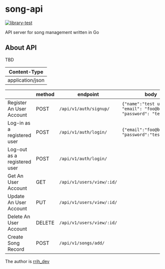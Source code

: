 # song-api

[![library-test](https://github.com/rrih/song-api/actions/workflows/build.yml/badge.svg)](https://github.com/rrih/song-api/actions/workflows/build.yml)

API server for song management written in Go

## About API

TBD

|Content-Type|
|-|
|application/json|

|                            |   method   |          endpoint          | body | header |
|----------------------------|------------|-----------------------|------|-|
|Register An User Account    |    POST    | `/api/v1/auth/signup/`|`{"name":"test user", "email": "foo@bar.com", "password": "testtest"}`||
|Log-in as a registered user |    POST    | `/api/v1/auth/login/` |`{"email":"foo@bar.com", "password":"testtest"}`||
|Log-out as a registered user |    POST    | `/api/v1/auth/login/` ||`{"Authorization": "eyJhbGciOiJIUzI1NiIsInR5cCI6IkpXVCJ9.eyJleHAiOjE2MzE3MjE5OTMsInVzZXIiOiJ0ZXN0QGdtYWlsLmNvbSJ9.IybN5Wrq8s1SqNSKK5C00hoZtc2Qgy_aCgNZS4oVOdo"}`|
|Get An User Account       |GET|`/api/v1/users/view/:id/`|||
|Update An User Account    |PUT|`/api/v1/users/view/:id/`|||
|Delete An User Account    |DELETE|`/api/v1/users/view/:id/`|||
|Create Song Record|POST|`/api/v1/songs/add/`|||


The author is [rrih_dev](https://twitter.com/rrih_dev)